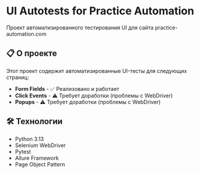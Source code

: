 # UI Autotests for Practice Automation

Проект автоматизированного тестирования UI для сайта practice-automation.com

## 📋 О проекте

Этот проект содержит автоматизированные UI-тесты для следующих страниц:
- **Form Fields** - ✅ Реализовано и работает
- **Click Events** - ⚠️ Требует доработки (проблемы с WebDriver)
- **Popups** - ⚠️ Требует доработки (проблемы с WebDriver)

## 🛠 Технологии

- Python 3.13
- Selenium WebDriver
- Pytest
- Allure Framework
- Page Object Pattern


